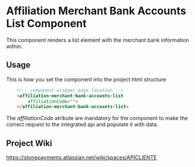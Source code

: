 # Affiliation Merchant Bank Accounts List Component

This component renders a list element with the merchant bank information within.

## Usage

This is how you set the component into the project html structure

```html
    <!-- component wrapper page location -->
    <affiliation-merchant-bank-accounts-list
        affiliationCode="">
    </affiliation-merchant-bank-accounts-list>
```

The *affiliationCode* atribute are mandatory for the component to make the correct request to the integrated api and populate it with data.

## Project Wiki

https://stonepayments.atlassian.net/wiki/spaces/APICLIENTE
